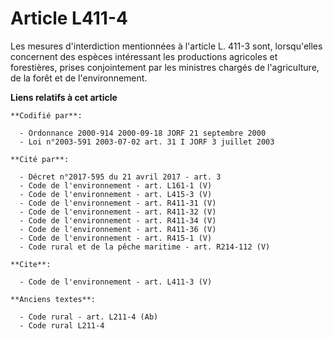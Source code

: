# Article L411-4

Les mesures d'interdiction mentionnées à l'article L. 411-3 sont, lorsqu'elles concernent des espèces intéressant les
productions agricoles et forestières, prises conjointement par les ministres chargés de l'agriculture, de la forêt et de
l'environnement.

**Liens relatifs à cet article**

	**Codifié par**:

	  - Ordonnance 2000-914 2000-09-18 JORF 21 septembre 2000
	  - Loi n°2003-591 2003-07-02 art. 31 I JORF 3 juillet 2003

	**Cité par**:

	  - Décret n°2017-595 du 21 avril 2017 - art. 3
	  - Code de l'environnement - art. L161-1 (V)
	  - Code de l'environnement - art. L415-3 (V)
	  - Code de l'environnement - art. R411-31 (V)
	  - Code de l'environnement - art. R411-32 (V)
	  - Code de l'environnement - art. R411-34 (V)
	  - Code de l'environnement - art. R411-36 (V)
	  - Code de l'environnement - art. R415-1 (V)
	  - Code rural et de la pêche maritime - art. R214-112 (V)

	**Cite**:

	  - Code de l'environnement - art. L411-3 (V)

	**Anciens textes**:

	  - Code rural - art. L211-4 (Ab)
	  - Code rural L211-4
